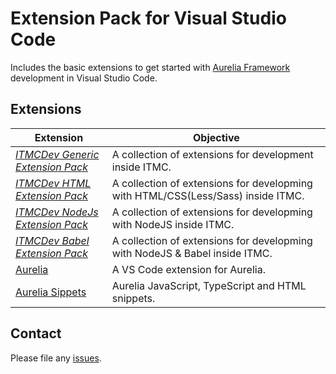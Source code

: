 # Extension Pack for Visual Studio Code

Includes the basic extensions to get started with [Aurelia Framework](http://aurelia.io/) development in Visual Studio Code.

## Extensions

Extension | Objective
--------- | ---------
*[ITMCDev Generic Extension Pack](https://marketplace.visualstudio.com/items?itemName=itmcdev.generic-extension-pack)* | A collection of extensions for development inside ITMC.
*[ITMCDev HTML Extension Pack](https://marketplace.visualstudio.com/items?itemName=itmcdev.html-extension-pack)* | A collection of extensions for developming with HTML/CSS(Less/Sass) inside ITMC.
*[ITMCDev NodeJs Extension Pack](https://marketplace.visualstudio.com/items?itemName=itmcdev.node-extension-pack)* | A collection of extensions for developming with NodeJS inside ITMC.
*[ITMCDev Babel Extension Pack](https://marketplace.visualstudio.com/items?itemName=itmcdev.node-babel-extension-pack)* | A collection of extensions for developming with NodeJS & Babel inside ITMC.
[Aurelia](https://marketplace.visualstudio.com/items?itemName=aureliaeffect.aurelia) | A VS Code extension for Aurelia.
[Aurelia Sippets](https://marketplace.visualstudio.com/items?itemName=behzad88.aurelia) | Aurelia JavaScript, TypeScript and HTML snippets.


## Contact

Please file any [issues](https://github.com/itmcdev/vscode-extensions/issues).
